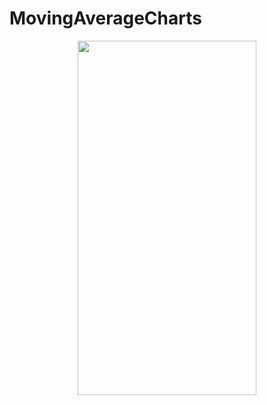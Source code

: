 # MovingAverageCharts

<div align=center><img src="https://user-images.githubusercontent.com/82745286/169726150-c57f895a-72cb-441e-88ea-e964f7772a62.png" width="286" height="566.8" /><br/>
